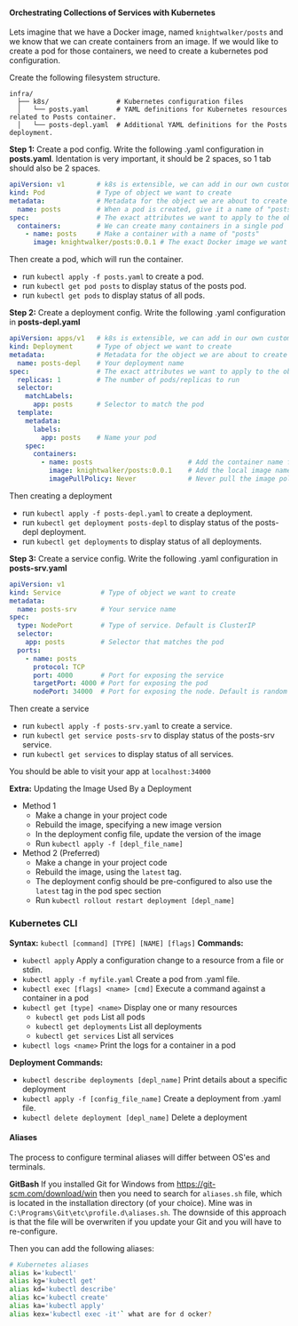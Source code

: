 #### Orchestrating Collections of Services with Kubernetes
Lets imagine that we have a Docker image, named `knightwalker/posts` and we know that we can create containers from an image. If we would like to create a pod for those containers, we need to create a kubernetes pod configuration.

Create the following filesystem structure.
```
infra/
  ├── k8s/                 # Kubernetes configuration files
  │   └── posts.yaml       # YAML definitions for Kubernetes resources related to Posts container.
  │   └── posts-depl.yaml  # Additional YAML definitions for the Posts deployment.
```

**Step 1:** Create a pod config. Write the following .yaml configuration in **posts.yaml**. Identation is very important, it should be 2 spaces, so 1 tab should also be 2 spaces.
```yaml
apiVersion: v1        # k8s is extensible, we can add in our own custom objects. This specifies the set of objects we want k8s to look at.
kind: Pod             # Type of object we want to create
metadata:             # Metadata for the object we are about to create
  name: posts         # When a pod is created, give it a name of "posts"
spec:                 # The exact attributes we want to apply to the object we are about to create
  containers:         # We can create many containers in a single pod
    - name: posts     # Make a container with a name of "posts"
      image: knightwalker/posts:0.0.1 # The exact Docker image we want to use
```

Then create a pod, which will run the container.
- run `kubectl apply -f posts.yaml` to create a pod.
- run `kubectl get pod posts` to display status of the posts pod.
- run `kubectl get pods` to display status of all pods.

**Step 2:** Create a deployment config. Write the following .yaml configuration in **posts-depl.yaml**
```yaml
apiVersion: apps/v1   # k8s is extensible, we can add in our own custom objects. This specifies the set of objects we want k8s to look at.
kind: Deployment      # Type of object we want to create
metadata:             # Metadata for the object we are about to create
  name: posts-depl    # Your deployment name
spec:                 # The exact attributes we want to apply to the object we are about to create
  replicas: 1         # The number of pods/replicas to run
  selector:
    matchLabels:
      app: posts      # Selector to match the pod
  template:
    metadata:
      labels:
        app: posts    # Name your pod
    spec:
      containers:                           
        - name: posts                        # Add the container name for Kubernetes
          image: knightwalker/posts:0.0.1    # Add the local image name
          imagePullPolicy: Never             # Never pull the image policy. This will ensure Kubernetes uses locally built images instead of trying to pull them remotely from the Docker Hub registry.
```

Then creating a deployment
- run `kubectl apply -f posts-depl.yaml` to create a deployment.
- run `kubectl get deployment posts-depl` to display status of the posts-depl deployment.
- run `kubectl get deployments` to display status of all deployments.

**Step 3:** Create a service config. Write the following .yaml configuration in **posts-srv.yaml**
```yaml
apiVersion: v1
kind: Service          # Type of object we want to create
metadata:
  name: posts-srv      # Your service name
spec:
  type: NodePort       # Type of service. Default is ClusterIP
  selector:
    app: posts         # Selector that matches the pod
  ports:
    - name: posts
      protocol: TCP
      port: 4000       # Port for exposing the service 
      targetPort: 4000 # Port for exposing the pod
      nodePort: 34000  # Port for exposing the node. Default is random port from the high port range (typically 30000-32767) 
```

Then create a service
- run `kubectl apply -f posts-srv.yaml` to create a service.
- run `kubectl get service posts-srv` to display status of the posts-srv service.
- run `kubectl get services` to display status of all services.

You should be able to visit your app at `localhost:34000`

**Extra:** Updating the Image Used By a Deployment
- Method 1
    - Make a change in your project code
    - Rebuild the image, specifying a new image version
    - In the deployment config file, update the version of the image
    - Run `kubectl apply -f [depl_file_name]`
- Method 2 (Preferred)
    - Make a change in your project code
    - Rebuild the image, using the `latest` tag. 
    - The deployment config should be pre-configured to also use the `latest` tag in the pod spec section
    - Run `kubectl rollout restart deployment [depl_name]`

### Kubernetes CLI
**Syntax:** `kubectl [command] [TYPE] [NAME] [flags]`
**Commands:**
- `kubectl apply` Apply a configuration change to a resource from a file or stdin.
- `kubectl apply -f myfile.yaml` Create a pod from .yaml file. 
- `kubectl exec [flags] <name> [cmd]` Execute a command against a container in a pod
- `kubectl get [type] <name>` Display one or many resources
    - `kubectl get pods` List all pods
    - `kubectl get deployments` List all deployments
    - `kubectl get services` List all services
- `kubectl logs <name>` Print the logs for a container in a pod

**Deployment Commands:**
- `kubectl describe deployments [depl_name]` Print details about a specific deployment
- `kubectl apply -f [config_file_name]` Create a deployment from .yaml file.
- `kubectl delete deployment [depl_name]` Delete a deployment

#### Aliases
The process to configure terminal aliases will differ between OS'es and terminals.

**GitBash**
If you installed Git for Windows from https://git-scm.com/download/win then you need to search for `aliases.sh` file, which is located in the installation directory (of your choice). Mine was in `C:\Programs\Git\etc\profile.d\aliases.sh`. The downside of this approach is that the file will be overwriten if you update your Git and you will have to re-configure.

Then you can add the following aliases:
```bash
# Kubernetes aliases
alias k='kubectl'
alias kg='kubectl get'
alias kd='kubectl describe'
alias kc='kubectl create'
alias ka='kubectl apply'
alias kex='kubectl exec -it'` what are for d ocker?
```